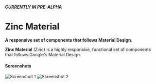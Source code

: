 **_CURRENTLY IN PRE-ALPHA_**

# Zinc Material
**A responsive set of components that follows Material Design.**

**Zinc Material** (Zinc) is a highly responsive, functional set of components that follows Google's Material Design.

#### Screenshots
![Screenshot 1](https://i.imgur.com/Q6TtQBe.png)
![Screenshot 2](https://i.imgur.com/vkLFQcL.png)
